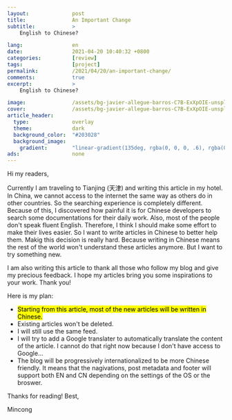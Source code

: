 ```yaml
---
layout:              post
title:               An Important Change
subtitle:            >
    English to Chinese?

lang:                en
date:                2021-04-20 10:40:32 +0800
categories:          [review]
tags:                [project]
permalink:           /2021/04/20/an-important-change/
comments:            true
excerpt:             >
    English to Chinese?

image:               /assets/bg-javier-allegue-barros-C7B-ExXpOIE-unsplash.jpg
cover:               /assets/bg-javier-allegue-barros-C7B-ExXpOIE-unsplash.jpg
article_header:
  type:              overlay
  theme:             dark
  background_color:  "#203028"
  background_image:
    gradient:        "linear-gradient(135deg, rgba(0, 0, 0, .6), rgba(0, 0, 0, .4))"
ads:                 none
---
```


Hi my readers,

Currently I am traveling to Tianjing (天津) and writing this article in my hotel. In
China, we cannot access to the internet the same way as others do in other
countries. So the searching experience is completely different. Because of this,
I discovered how painful it is for Chinese developers to search some
documentations for their daily work. Also, most of the people don't speak fluent
English. Therefore, I think I should make some effort to make their lives easier.
So I want to write articles in Chinese to better help them.
Makig this decision is really hard. Because writing in Chinese means the rest of
the world won't understand these articles anymore. But I want to try something
new.

I am also writing this article to thank all those who follow my blog and give my precious
feedback. I hope my articles bring you some inspirations to your work. Thank
you!

Here is my plan:

* <mark>Starting from this article, most of the new articles will be written in
  Chinese.</mark>
* Existing articles won't be deleted.
* I will still use the same feed.
* I will try to add a Google translater to automatically translate the content of the
  article. I cannot do that right now because I don't have access to Google...
* The blog will be progressively internationalized to be more Chinese friendly.
  It means that the nagivations, post metadata and footer will support both EN
  and CN depending on the settings of the OS or the broswer.

Thanks for reading! Best,

Mincong

